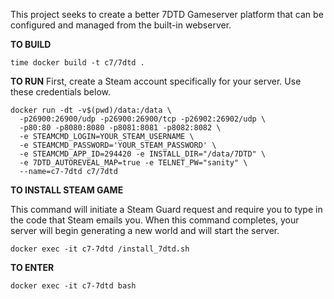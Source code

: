 This project seeks to create a better 7DTD Gameserver platform that can be configured and managed from the built-in webserver.

**TO BUILD**

```
time docker build -t c7/7dtd .
```

**TO RUN** First, create a Steam account specifically for your server. Use these credentials below.

```
docker run -dt -v$(pwd)/data:/data \
  -p26900:26900/udp -p26900:26900/tcp -p26902:26902/udp \
  -p80:80 -p8080:8080 -p8081:8081 -p8082:8082 \
  -e STEAMCMD_LOGIN=YOUR_STEAM_USERNAME \
  -e STEAMCMD_PASSWORD='YOUR_STEAM_PASSWORD' \
  -e STEAMCMD_APP_ID=294420 -e INSTALL_DIR="/data/7DTD" \
  -e 7DTD_AUTOREVEAL_MAP=true -e TELNET_PW="sanity" \
  --name=c7-7dtd c7/7dtd
```

**TO INSTALL STEAM GAME**

This command will initiate a Steam Guard request and require you to type in the code that Steam emails you. When this command completes, your server will begin generating a new world and will start the server.

```
docker exec -it c7-7dtd /install_7dtd.sh
```

**TO ENTER**

```
docker exec -it c7-7dtd bash
```
